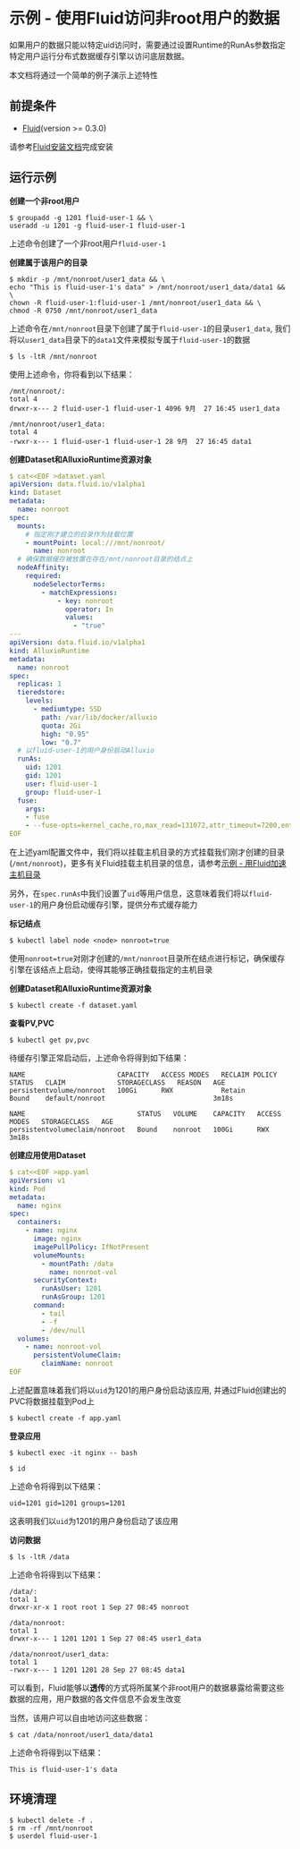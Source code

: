# 示例 - 使用Fluid访问非root用户的数据

如果用户的数据只能以特定uid访问时，需要通过设置Runtime的RunAs参数指定特定用户运行分布式数据缓存引擎以访问底层数据。

本文档将通过一个简单的例子演示上述特性

## 前提条件

- [Fluid](https://github.com/fluid-cloudnative/fluid)(version >= 0.3.0)

请参考[Fluid安装文档](../guide/install.md)完成安装

## 运行示例

**创建一个非root用户**
```
$ groupadd -g 1201 fluid-user-1 && \
useradd -u 1201 -g fluid-user-1 fluid-user-1
```
上述命令创建了一个非root用户`fluid-user-1`

**创建属于该用户的目录**
```
$ mkdir -p /mnt/nonroot/user1_data && \
echo "This is fluid-user-1's data" > /mnt/nonroot/user1_data/data1 && \
chown -R fluid-user-1:fluid-user-1 /mnt/nonroot/user1_data && \
chmod -R 0750 /mnt/nonroot/user1_data
```
上述命令在`/mnt/nonroot`目录下创建了属于`fluid-user-1`的目录`user1_data`, 我们将以`user1_data`目录下的`data1`文件来模拟专属于`fluid-user-1`的数据

```
$ ls -ltR /mnt/nonroot
```
使用上述命令，你将看到以下结果：
```
/mnt/nonroot/:
total 4
drwxr-x--- 2 fluid-user-1 fluid-user-1 4096 9月  27 16:45 user1_data

/mnt/nonroot/user1_data:
total 4
-rwxr-x--- 1 fluid-user-1 fluid-user-1 28 9月  27 16:45 data1
```

**创建Dataset和AlluxioRuntime资源对象**
```yaml
$ cat<<EOF >dataset.yaml
apiVersion: data.fluid.io/v1alpha1
kind: Dataset
metadata:
  name: nonroot
spec:
  mounts:
    # 指定刚才建立的目录作为挂载位置
    - mountPoint: local:///mnt/nonroot/
      name: nonroot
  # 确保数据缓存被放置在存在/mnt/nonroot目录的结点上
  nodeAffinity:
    required:
      nodeSelectorTerms:
        - matchExpressions:
            - key: nonroot
              operator: In
              values:
                - "true"
---
apiVersion: data.fluid.io/v1alpha1
kind: AlluxioRuntime
metadata:
  name: nonroot
spec:
  replicas: 1
  tieredstore:
    levels:
      - mediumtype: SSD
        path: /var/lib/docker/alluxio
        quota: 2Gi
        high: "0.95"
        low: "0.7"
  # 以fluid-user-1的用户身份启动Alluxio
  runAs:
    uid: 1201
    gid: 1201
    user: fluid-user-1
    group: fluid-user-1
  fuse:
    args:
    - fuse
    - --fuse-opts=kernel_cache,ro,max_read=131072,attr_timeout=7200,entry_timeout=7200,max_readahead=0
EOF
```

在上述yaml配置文件中，我们将以挂载主机目录的方式挂载我们刚才创建的目录(`/mnt/nonroot`)，更多有关Fluid挂载主机目录的信息，请参考[示例 - 用Fluid加速主机目录](./hostpath.md)

另外，在`spec.runAs`中我们设置了`uid`等用户信息，这意味着我们将以`fluid-user-1`的用户身份启动缓存引擎，提供分布式缓存能力

**标记结点**
```
$ kubectl label node <node> nonroot=true
```

使用`nonroot=true`对刚才创建的`/mnt/nonroot`目录所在结点进行标记，确保缓存引擎在该结点上启动，使得其能够正确挂载指定的主机目录

**创建Dataset和AlluxioRuntime资源对象**
```
$ kubectl create -f dataset.yaml
```

**查看PV,PVC**
```
$ kubectl get pv,pvc
```

待缓存引擎正常启动后，上述命令将得到如下结果：
```
NAME                       CAPACITY   ACCESS MODES   RECLAIM POLICY   STATUS   CLAIM             STORAGECLASS   REASON   AGE
persistentvolume/nonroot   100Gi      RWX            Retain           Bound    default/nonroot                           3m18s

NAME                            STATUS   VOLUME    CAPACITY   ACCESS MODES   STORAGECLASS   AGE
persistentvolumeclaim/nonroot   Bound    nonroot   100Gi      RWX                           3m18s
```


**创建应用使用Dataset**
```yaml
$ cat<<EOF >app.yaml
apiVersion: v1
kind: Pod
metadata:
  name: nginx
spec:
  containers:
    - name: nginx
      image: nginx
      imagePullPolicy: IfNotPresent
      volumeMounts:
        - mountPath: /data
          name: nonroot-vol
      securityContext:
        runAsUser: 1201
        runAsGroup: 1201
      command:
        - tail
        - -f
        - /dev/null 
  volumes:
    - name: nonroot-vol
      persistentVolumeClaim:
        claimName: nonroot
EOF
```
上述配置意味着我们将以`uid`为1201的用户身份启动该应用, 并通过Fluid创建出的PVC将数据挂载到Pod上

```
$ kubectl create -f app.yaml
```

**登录应用**
```
$ kubectl exec -it nginx -- bash
```

```
$ id
```
上述命令将得到以下结果：
```
uid=1201 gid=1201 groups=1201
```
这表明我们以`uid`为1201的用户身份启动了该应用

**访问数据**

```
$ ls -ltR /data
```
上述命令将得到以下结果：
```
/data/:
total 1
drwxr-xr-x 1 root root 1 Sep 27 08:45 nonroot

/data/nonroot:
total 1
drwxr-x--- 1 1201 1201 1 Sep 27 08:45 user1_data

/data/nonroot/user1_data:
total 1
-rwxr-x--- 1 1201 1201 28 Sep 27 08:45 data1
```

可以看到，Fluid能够以**透传**的方式将所属某个非root用户的数据暴露给需要这些数据的应用，用户数据的各文件信息不会发生改变

当然，该用户可以自由地访问这些数据：

```
$ cat /data/nonroot/user1_data/data1
```

上述命令将得到以下结果：
```
This is fluid-user-1's data
```

## 环境清理

```
$ kubectl delete -f .
$ rm -rf /mnt/nonroot
$ userdel fluid-user-1
```
